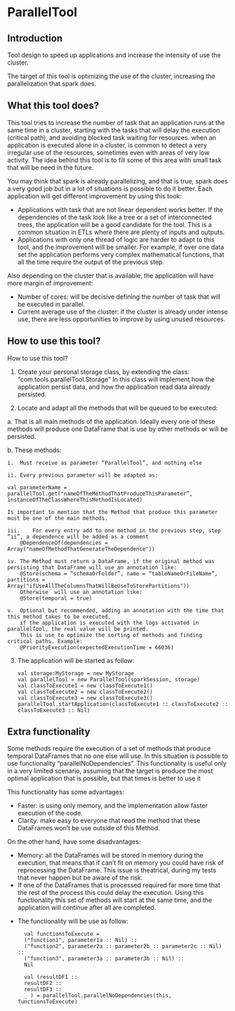 
# ParallelTool

## Introduction
Tool design to speed up applications and increase the intensity of use the cluster.

The target of this tool is optimizing the use of the cluster, increasing the parallelization that spark does.

## What this tool does?

This tool tries to increase the number of task that an application runs at the same time in a cluster, starting with the tasks that will delay the execution (critical path), and avoiding blocked task waiting for resources.
when an application is executed alone in a cluster, is common to detect a very irregular use of the resources, sometimes even with areas of very low activity.
The idea behind this tool is to fill some of this area with small task that will be need in the future.

You may think that spark is already parallelizing, and that is true, spark does a very good job but in a lot of situations is possible to do it better.
Each application will get different improvement by using this took:
-	Applications with task that are not linear dependent works better. If the dependencies of the task look like a tree or a set of interconnected trees, the application will be a good candidate for the tool.
This is a common situation in ETLs where there are plenty of inputs and outputs.
-	Applications with only one thread of logic are harder to adapt to this tool, and the improvement will be smaller.
For example, if over one data set the application performs very complex mathematical functions, that all the time require the output of the previous step.

Also depending on the cluster that is available, the application will have more margin of improvement:
-	Number of cores: will be decisive defining the number of task that will be executed in parallel.
-   Current average use of the cluster: if the cluster is already under intense use, there are less opportunities to improve by using unused resources.


## How to use this tool?

How to use this tool?

1.	Create your personal storage class, by extending the class: “com.tools.parallelTool.Storage”
In this class will implement how the application persist data, and how the application read data already persisted.

2.	Locate and adapt all the methods that will be queued to be executed:

  a.	That is all main methods of the application. Ideally every one of these methods will produce one DataFrame that is use by other methods or will be persisted.

  b.	These methods:

    i.	Must receive as parameter “ParallelTool”, and nothing else

    ii.	Every previous parameter will be adapted as:

    val parameterName = parallelTool.get("nameOfTheMethodThatProduceThisParameter”, instanceOfTheClassWhereThisMethodIsLocated)

    Is important to mention that the Method that produce this parameter must be one of the main methods.

    iii.	For every entry add to one method in the previous step, step “ii”, a dependence will be added as a comment
        @DependenceOf(dependencies = Array("nameOfMethodThatGenerateTheDependence"))

    iv.	The Method must return a DataFrame, if the original method was persisting that DataFrame will use an annotation like:
        @Store(schema = “schemaOrFolder”, name = “tableNameOrFileName”, partitions = Array("ifUseAllTheColumnsThatWillBeUseToStorePartitions"))
        Otherwise  will use an annotation like:
        @Store(temporal = true)

    v.	Optional but recommended, adding an annotation with the time that this method takes to be executed,
        if the application is executed with the logs activated in parallelTool, the real value will be printed.
        This is use to optimize the sorting of methods and finding critical paths. Example:
        @PriorityExecution(expectedExecutionTime = 66036)

3.  The application will be started as follow:

        val storage:MyStorage = new MyStorage
        val parallelTool = new ParallelTool(sparkSession, storage)
        val classToExecute1 = new classToExecute1()
        val classToExecute2 = new classToExecute2()
        val classToExecute3 = new classToExecute3()
        parallelTool.startApplication(classToExecute1 :: classToExecute2 :: classToExecute3 :: Nil)


## Extra functionality

Some methods require the execution of a set of methods that produce temporal DataFrames that no one else will use.
In this situation is possible to use functionality “parallelNoDependencies”.
This functionality is useful only in a very limited scenario, assuming that the target is produce the most optimal application that is possible, but that times is better to use it

This functionality has some advantages:
-	Faster: is using only memory, and the implementation allow faster execution of the code.
-	Clarity: make easy to everyone that read the method that these DataFrames won’t be use outside of this Method.

On the other hand, have some disadvantages:
-	Memory: all the DataFrames will be stored in memory during the execution, that means that if can’t fit on memory you could have risk of reprocessing the DataFrame.
This issue is theatrical, during my tests that never happen but be aware of the risk.
-	If one of the DataFrames that is processed required far more time that the rest of the process this could delay the execution. Using this functionality this set of methods will start at the same time, and the application will continue after all are completed.

* The functionality will be use as follow:

        val functionsToExecute =
        ("function1", parameter1a :: Nil) ::
        ("function2", parameter2a :: parameter2b :: parameter2c :: Nil) ::
        ("function3", parameter3a :: parameter3b :: Nil) ::
        Nil

        val (resultDF1 ::
        resultDF2 ::
        resultDF3 ::
        _ ) = parallelTool.parallelNoDependencies(this, functionsToExecute)